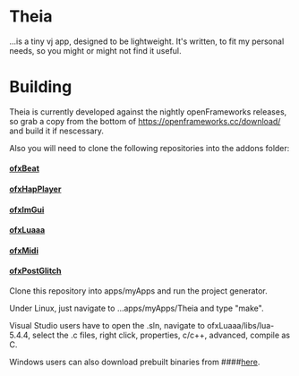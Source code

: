 # Theia
 ...is a tiny vj app, designed to be lightweight.
 It's written, to fit my personal needs, so you might or might not find it useful.
 
 # Building
 Theia is currently developed against the nightly openFrameworks releases, so grab a copy from the bottom of https://openframeworks.cc/download/ and build it if nescessary.
 
 Also you will need to clone the following repositories into the addons folder:
 #### [ofxBeat](https://github.com/darrenmothersele/ofxBeat) 
 #### [ofxHapPlayer](https://github.com/bangnoise/ofxHapPlayer)
 #### [ofxImGui](https://github.com/jvcleave/ofxImGui)
 #### [ofxLuaaa](https://github.com/arnkov/ofxLuaaa)
 #### [ofxMidi](https://github.com/danomatika/ofxMidi)
 #### [ofxPostGlitch](https://github.com/arnkov/ofxPostGlitch)
 
 Clone this repository into apps/myApps and run the project generator.
 
 Under Linux, just navigate to ...apps/myApps/Theia and type "make".
 
 Visual Studio users have to open the .sln, navigate to ofxLuaaa/libs/lua-5.4.4, select the .c files, right click, properties, c/c++, advanced, compile as C.
 
 Windows users can also download prebuilt binaries from ####[here](https://arnkov.itch.io/theia).
